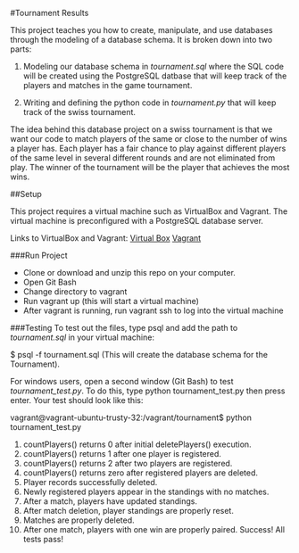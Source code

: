 #Tournament Results

This project teaches you how to create, manipulate, and use databases through the modeling of a database schema. It is broken down into two parts: 

1. Modeling our database schema in *tournament.sql* where the SQL code will be created using the PostgreSQL datbase that will keep track of the players and matches in the game tournament. 

2. Writing and defining the python code in *tournament.py* that will keep track of the swiss tournament. 

The idea behind this database project on a swiss tournament is that we want our code to match players of the same or close to the number of wins a player has. Each player has a fair chance to play against different players of the same level in several different rounds and are not eliminated from play. The winner of the tournament will be the player that achieves the most wins.  

##Setup

This project requires a virtual machine such as VirtualBox and Vagrant. The virtual machine is preconfigured with a PostgreSQL database server.

Links to VirtualBox and Vagrant:
[Virtual Box](https://www.virtualbox.org/wiki/Downloads)
[Vagrant](https://www.vagrantup.com/)


###Run Project
* Clone or download and unzip this repo on your computer.
* Open Git Bash 
* Change directory to vagrant
* Run vagrant up (this will start a virtual machine)
* After vagrant is running, run vagrant ssh to log into the virtual machine

###Testing
To test out the files, type psql and add the path to *tournament.sql* in your virtual machine: 

$ psql -f tournament.sql (This will create the database schema for the Tournament).

For windows users, open a second window (Git Bash) to test *tournament_test.py*. To do this, type python tournament_test.py then press enter. Your test should look like this:

vagrant@vagrant-ubuntu-trusty-32:/vagrant/tournament$ python tournament_test.py
1. countPlayers() returns 0 after initial deletePlayers() execution.
2. countPlayers() returns 1 after one player is registered.
3. countPlayers() returns 2 after two players are registered.
4. countPlayers() returns zero after registered players are deleted.
5. Player records successfully deleted.
6. Newly registered players appear in the standings with no matches.
7. After a match, players have updated standings.
8. After match deletion, player standings are properly reset.
9. Matches are properly deleted.
10. After one match, players with one win are properly paired.
Success!  All tests pass!



